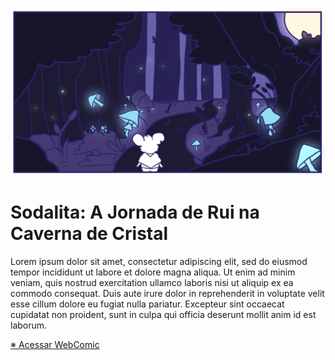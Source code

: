 [![acessar webcomic](/img/header.png)](http://sodalita.github.io "acessar site da webcomic")

# Sodalita: A Jornada de Rui na Caverna de Cristal

Lorem ipsum dolor sit amet, consectetur adipiscing elit, sed do eiusmod tempor incididunt ut labore et dolore magna aliqua. Ut enim ad minim veniam, quis nostrud exercitation ullamco laboris nisi ut aliquip ex ea commodo consequat. Duis aute irure dolor in reprehenderit in voluptate velit esse cillum dolore eu fugiat nulla pariatur. Excepteur sint occaecat cupidatat non proident, sunt in culpa qui officia deserunt mollit anim id est laborum.

[※ Acessar WebComic](http://sodalita.github.io)

[//]: <> (git push -u origin main)
[//]: <> (git pull origin main)